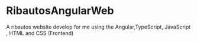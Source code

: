 # RibautosAngularWeb
A ribautos website develop for me using the Angular,TypeScript, JavaScript  , HTML and CSS (Frontend)
